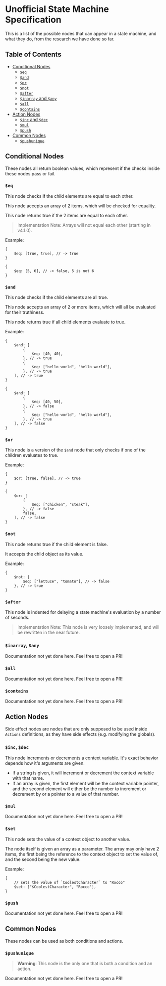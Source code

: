 # Unofficial State Machine Specification

This is a list of the possible nodes that can appear in a state machine, and what they do, from the research we have done so far.

## Table of Contents

-   [Conditional Nodes](#conditional-nodes)
    -   [`$eq`](#eq)
    -   [`$and`](#and)
    -   [`$or`](#or)
    -   [`$not`](#not)
    -   [`$after`](#after)
    -   [`$inarray` and `$any`](#inarray-any)
    -   [`$all`](#all)
    -   [`$contains`](#contains)
-   [Action Nodes](#action-nodes)
    -   [`$inc` and `$dec`](#inc-dec)
    -   [`$mul`](#mul)
    -   [`$push`](#push)
-   [Common Nodes](#common-nodes)
    -   [`$pushunique`](#pushunique)

## Conditional Nodes

These nodes all return boolean values, which represent if the checks inside these nodes pass or fail.

### `$eq`

This node checks if the child elements are equal to each other.

This node accepts an array of 2 items, which will be checked for equality.

This node returns true if the 2 items are equal to each other.

> Implementation Note: Arrays will not equal each other (starting in v4.1.0).

Example:

```json5
{
    $eq: [true, true], // -> true
}
```

```json5
{
    $eq: [5, 6], // -> false, 5 is not 6
}
```

### `$and`

This node checks if the child elements are all true.

This node accepts an array of 2 or more items, which will all be evaluated for their truthiness.

This node returns true if all child elements evaluate to true.

Example:

```json5
{
    $and: [
        {
            $eq: [40, 40],
        }, // -> true
        {
            $eq: ["hello world", "hello world"],
        }, // -> true
    ], // -> true
}
```

```json5
{
    $and: [
        {
            $eq: [40, 50],
        }, // -> false
        {
            $eq: ["hello world", "hello world"],
        }, // -> true
    ], // -> false
}
```

### `$or`

This node is a version of the `$and` node that only checks if one of the children evaluates to true.

Example:

```json5
{
    $or: [true, false], // -> true
}
```

```json5
{
    $or: [
        {
            $eq: ["chicken", "steak"],
        }, // -> false
        false,
    ], // -> false
}
```

### `$not`

This node returns true if the child element is false.

It accepts the child object as its value.

Example:

```json5
{
    $not: {
        $eq: ["lettuce", "tomato"], // -> false
    }, // -> true
}
```

### `$after`

This node is indented for delaying a state machine's evaluation by a number of seconds.

> Implementation Note: This node is very loosely implemented, and will be rewritten in the near future.

### `$inarray`, `$any`

Documentation not yet done here. Feel free to open a PR!

### `$all`

Documentation not yet done here. Feel free to open a PR!

### `$contains`

Documentation not yet done here. Feel free to open a PR!

## Action Nodes

Side effect nodes are nodes that are only supposed to be used inside `Actions` definitions, as they have side effects (e.g. modifying the globals).

### `$inc`, `$dec`

This node increments or decrements a context variable. It's exact behavior depends how it's arguments are given.

- If a string is given, it will increment or decrement the context variable with that name.
- If an array is given, the first element will be the context variable pointer, and the second element will either be the number to increment or decrement by or a pointer to a value of that number.

### `$mul`

Documentation not yet done here. Feel free to open a PR!

### `$set`

This node sets the value of a context object to another value.

The node itself is given an array as a parameter.
The array may only have 2 items, the first being the reference to the context object to set the value of, and the second being the new value.

Example:

```json5
{
    // sets the value of `CoolestCharacter` to "Rocco"
    $set: ["$CoolestCharacter", "Rocco"],
}
```

### `$push`

Documentation not yet done here. Feel free to open a PR!

## Common Nodes

These nodes can be used as both conditions and actions.

### `$pushunique`

> **Warning**: This node is the only one that is both a condition and an action.

Documentation not yet done here. Feel free to open a PR!
